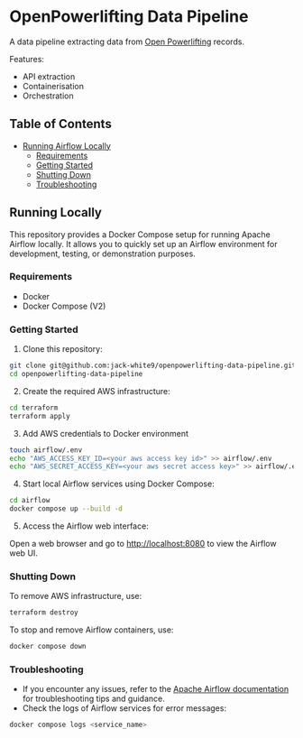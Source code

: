 # OpenPowerlifting Data Pipeline

A data pipeline extracting data from [Open Powerlifting](https://www.openpowerlifting.org/) records.

Features:

- API extraction
- Containerisation
- Orchestration

## Table of Contents

- [Running Airflow Locally](#running-airflow-locally)
  - [Requirements](#requirements)
  - [Getting Started](#getting-started)
  - [Shutting Down](#shutting-down)
  - [Troubleshooting](#troubleshooting)

## Running Locally

This repository provides a Docker Compose setup for running Apache Airflow locally. It allows you to quickly set up an Airflow environment for development, testing, or demonstration purposes.

### Requirements

- Docker
- Docker Compose (V2)

### Getting Started

1. Clone this repository:

```sh
git clone git@github.com:jack-white9/openpowerlifting-data-pipeline.git
cd openpowerlifting-data-pipeline
```

2. Create the required AWS infrastructure:

```sh
cd terraform
terraform apply
```

3. Add AWS credentials to Docker environment

```sh
touch airflow/.env
echo "AWS_ACCESS_KEY_ID=<your aws access key id>" >> airflow/.env
echo "AWS_SECRET_ACCESS_KEY=<your aws secret access key>" >> airflow/.env
```

4. Start local Airflow services using Docker Compose:

```sh
cd airflow
docker compose up --build -d
```

5. Access the Airflow web interface:

Open a web browser and go to [http://localhost:8080](http://localhost:8080) to view the Airflow web UI.

### Shutting Down

To remove AWS infrastructure, use:

```sh
terraform destroy
```

To stop and remove Airflow containers, use:

```sh
docker compose down
```

### Troubleshooting

- If you encounter any issues, refer to the [Apache Airflow documentation](https://airflow.apache.org/docs/apache-airflow/stable/index.html) for troubleshooting tips and guidance.
- Check the logs of Airflow services for error messages:

```sh
docker compose logs <service_name>
```
